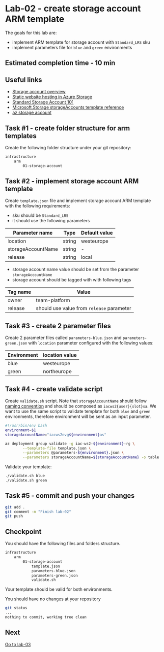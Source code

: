# Lab-02 - create storage account ARM template

The goals for this lab are:

* implement ARM template for storage account with `Standard_LRS` sku
* implement parameters file for `blue` and `green` environments

## Estimated completion time - 10 min

## Useful links

* [Storage account overview](https://docs.microsoft.com/en-us/azure/storage/common/storage-account-overview)
* [Static website hosting in Azure Storage](https://docs.microsoft.com/en-us/azure/storage/blobs/storage-blob-static-website)
* [Standard Storage Account 101](https://github.com/Azure/azure-quickstart-templates/tree/master/101-storage-account-create)
* [Microsoft.Storage storageAccounts template reference](https://docs.microsoft.com/en-us/azure/templates/microsoft.storage/2019-06-01/storageaccounts)
* [az storage account](https://docs.microsoft.com/en-us/cli/azure/storage/account?view=azure-cli-latest)

## Task #1 - create folder structure for arm templates

Create the following folder structure under your git repository:

```txt
infrastructure
    arm
        01-storage-account
```

## Task #2 - implement storage account ARM template

Create `template.json` file and implement storage account ARM template with the following requirements:

* sku should be `Standard_LRS`
* it should use the following parameters

| Parameter name  | Type | Default value|
|---|---|---|
| location | string | westeurope |
| storageAccountName | string | - |
| release | string | local |

* storage account name value should be set from the parameter `storageAccountName`
* storage account should be tagged with with following tags

| Tag name  | Value |
|---|---|
| owner | team-platform |
| release | should use value from `release` parameter |

## Task #3 - create 2 parameter files

Create 2 parameter files called `parameters-blue.json` and `parameters-green.json` with `location` parameter configured with the following values:

| Environment  | location value |
|---|---|
| blue | westeurope |
| green | northeurope |

## Task #4 - create validate script

Create `validate.sh` script.
Note that `storageAccountName` should follow [naming convention](../../conventions.md) and should be composed as `iacws2{user}{slot}sa`.
We want to use the same script to validate template for both `blue` and `green` environments, therefore environment will be sent as an input parameter.

```bash
#!/usr/bin/env bash
environment=$1
storageAccountName="iacws2evg${environment}as"

az deployment group validate -g iac-ws2-${environment}-rg \
        --template-file template.json \
        --parameters @parameters-${environment}.json \
        --parameters storageAccountName=${storageAccountName} -o table
```

Validate your template:

```bash
./validate.sh blue
./validate.sh green
```

## Task #5 - commit and push your changes

```bash
git add .
git comment -m "Finish lab-02"
git push
```

## Checkpoint

You should have the following files and folders structure.

```txt
infrastructure
    arm
        01-storage-account
            template.json
            parameters-blue.json
            parameters-green.json
            validate.sh
```

Your template should be valid for both environments.

You should have no changes at your repository

```bash
git status
...
nothing to commit, working tree clean
```

## Next

[Go to lab-03](../lab-03/readme.md)
